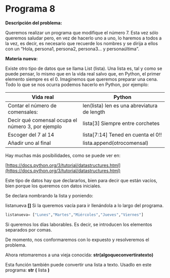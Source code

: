 
# Programa 8

**Descripción del problema:**

Queremos realizar un programa que modifique el número 7. Esta vez sólo queremos saludar pero, en vez de hacerlo uno a uno, lo haremos a todos a la vez, es decir, es necesario que recuerde los nombres y se dirija a ellos con un “Hola, persona1, persona2, persona3... y personaúltima”. 

**Materia nueva:**

Existe otro tipo de datos que se llama List (lista). Una lista es, tal y como se puede pensar, lo mismo que en la vida real salvo que, en Python, el primer elemento siempre es el 0. Imaginemos que queremos preparar una cena. Todo lo que se nos ocurra podemos hacerlo en Python, por ejemplo:

|Vida real|Python|
|--|--|
|Contar el número de comensales:|len(lista) len es una abreviatura de length|
|Decir qué comensal ocupa el número 3, por ejemplo|lista[3] Siempre entre corchetes|
|Escoger del 7 al 14|lista[7:14] Tened en cuenta el 0!!|
|Añadir uno al final|lista.append(otrocomensal)|

Hay muchas más posibilidades, como se puede ver en:

[https://docs.python.org/3/tutorial/datastructures.html](https://docs.python.org/3/tutorial/datastructures.html)



Este tipo de datos hay que declararlos, bien para decir que están vacíos, bien porque los queremos con datos iniciales. 



Se declara nombrando la lista y poniendo:



listanueva **[]** Si la queremos vacía para ir llenándola a lo largo del programa.


```python
listanueva= ["Lunes","Martes","Miércoles","Jueves","Viernes"]
```
Si queremos los días laborables. Es decir, se introducen los elementos separados por comas.



De momento, nos conformaremos con lo expuesto y resolveremos el problema.

Ahora retomaremos a una vieja conocida: **str(**algoqueconvertiratexto**)**

Esta función también puede convertir una lista a texto. Usadlo en este programa: **str** **(** lista **)**

